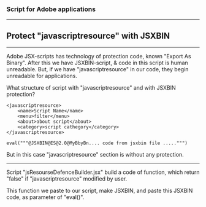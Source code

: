 ### Script for Adobe applications
---

## Protect "javascriptresource" with JSXBIN

---

Adobe JSX-scripts has technology of protection code, known "Export As Binary". 
After this we have JSXBIN-script, & code in this script is human unreadable.
But, if we have "javascriptresource" in our code, they begin unreadable for applications.

What structure of script with "javascriptresource" and with JSXBIN protection?

```
<javascriptresource>
    <name>Script Name</name>
    <menu>filter</menu>
    <about>about script</about>
    <category>script cathegory</category>
</javascriptresource>

eval("""@JSXBIN@ES@2.0@MyBbyBn.... code from jsxbin file .....""")
```

But in this case "javascriptresource" section is without any protection.

---

Script "jsResourseDefenceBuilder.jsx" build a code of function,
which return "false" if "javascriptresource" modified by user.

This function we paste to our script, make JSXBIN, and paste this JSXBIN code,
as parameter of "eval()".

